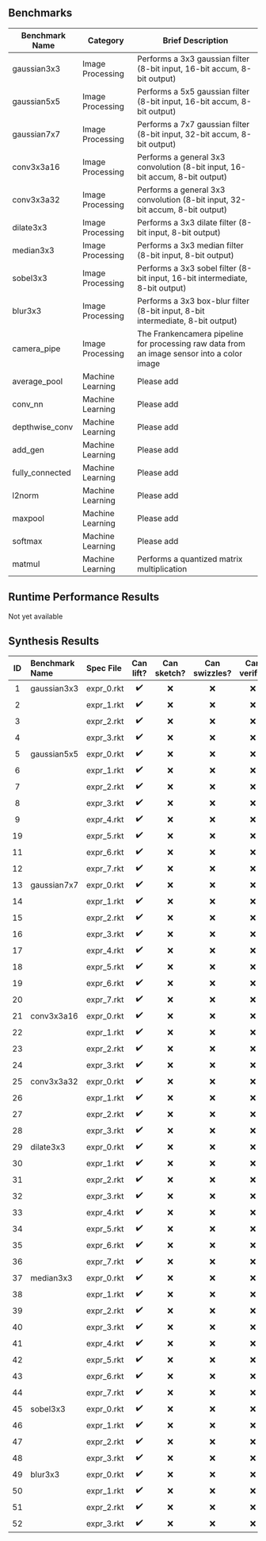 ## Benchmarks

Benchmark Name  | Category | Brief Description
--------------- | -------- | -----------------
gaussian3x3     | Image Processing | Performs a 3x3 gaussian filter (8-bit input, 16-bit accum, 8-bit output)
gaussian5x5     | Image Processing | Performs a 5x5 gaussian filter (8-bit input, 16-bit accum, 8-bit output)
gaussian7x7     | Image Processing | Performs a 7x7 gaussian filter (8-bit input, 32-bit accum, 8-bit output)
conv3x3a16      | Image Processing | Performs a general 3x3 convolution (8-bit input, 16-bit accum, 8-bit output)
conv3x3a32      | Image Processing | Performs a general 3x3 convolution (8-bit input, 32-bit accum, 8-bit output)
dilate3x3       | Image Processing | Performs a 3x3 dilate filter (8-bit input, 8-bit output)
median3x3       | Image Processing | Performs a 3x3 median filter (8-bit input, 8-bit output)
sobel3x3        | Image Processing | Performs a 3x3 sobel filter (8-bit input, 16-bit intermediate, 8-bit output)
blur3x3         | Image Processing | Performs a 3x3 box-blur filter (8-bit input, 8-bit intermediate, 8-bit output)
camera_pipe     | Image Processing | The Frankencamera pipeline for processing raw data from an image sensor into a color image
average_pool    | Machine Learning | Please add
conv_nn         | Machine Learning | Please add
depthwise_conv  | Machine Learning | Please add
add_gen         | Machine Learning | Please add
fully_connected | Machine Learning | Please add
l2norm          | Machine Learning | Please add
maxpool         | Machine Learning | Please add
softmax         | Machine Learning | Please add
matmul          | Machine Learning | Performs a quantized matrix multiplication

## Runtime Performance Results
Not yet available

## Synthesis Results

| ID | Benchmark Name  | Spec File | Can lift?  | Can sketch? | Can swizzles? | Can verify? |
|:--:|:-------------- | :-------- | :--------: | :--------------------: | :----------------------: | :---------:
| 1  | gaussian3x3   | expr_0.rkt | :heavy_check_mark: | :x:           | :x:                      | :x:       |
| 2  |               | expr_1.rkt | :heavy_check_mark: | :x:           | :x:                      | :x:       |
| 3  |               | expr_2.rkt | :heavy_check_mark: | :x:           | :x:                      | :x:       |
| 4  |               | expr_3.rkt | :heavy_check_mark: | :x:           | :x:                      | :x:       |
| 5  | gaussian5x5   | expr_0.rkt | :heavy_check_mark: | :x:           | :x:                      | :x:       |
| 6  |               | expr_1.rkt | :heavy_check_mark: | :x:           | :x:                      | :x:       |
| 7  |               | expr_2.rkt | :heavy_check_mark: | :x:           | :x:                      | :x:       |
| 8  |               | expr_3.rkt | :heavy_check_mark: | :x:           | :x:                      | :x:       |
| 9  |               | expr_4.rkt | :heavy_check_mark: | :x:           | :x:                      | :x:       |
| 19 |               | expr_5.rkt | :heavy_check_mark: | :x:           | :x:                      | :x:       |
| 11 |               | expr_6.rkt | :heavy_check_mark: | :x:           | :x:                      | :x:       |
| 12 |               | expr_7.rkt | :heavy_check_mark: | :x:           | :x:                      | :x:       |
| 13 | gaussian7x7   | expr_0.rkt | :heavy_check_mark: | :x:           | :x:                      | :x:       |
| 14 |               | expr_1.rkt | :heavy_check_mark: | :x:           | :x:                      | :x:       |
| 15 |               | expr_2.rkt | :heavy_check_mark: | :x:           | :x:                      | :x:       |
| 16 |               | expr_3.rkt | :heavy_check_mark: | :x:           | :x:                      | :x:       |
| 17 |               | expr_4.rkt | :heavy_check_mark: | :x:           | :x:                      | :x:       |
| 18 |               | expr_5.rkt | :heavy_check_mark: | :x:           | :x:                      | :x:       |
| 19 |               | expr_6.rkt | :heavy_check_mark: | :x:           | :x:                      | :x:       |
| 20 |               | expr_7.rkt | :heavy_check_mark: | :x:           | :x:                      | :x:       |
| 21 | conv3x3a16    | expr_0.rkt | :heavy_check_mark: | :x:           | :x:                      | :x:       |
| 22 |               | expr_1.rkt | :heavy_check_mark: | :x:           | :x:                      | :x:       |
| 23 |               | expr_2.rkt | :heavy_check_mark: | :x:           | :x:                      | :x:       |
| 24 |               | expr_3.rkt | :heavy_check_mark: | :x:           | :x:                      | :x:       |
| 25 | conv3x3a32    | expr_0.rkt | :heavy_check_mark: | :x:           | :x:                      | :x:       |
| 26 |               | expr_1.rkt | :heavy_check_mark: | :x:           | :x:                      | :x:       |
| 27 |               | expr_2.rkt | :heavy_check_mark: | :x:           | :x:                      | :x:       |
| 28 |               | expr_3.rkt | :heavy_check_mark: | :x:           | :x:                      | :x:       |
| 29 | dilate3x3     | expr_0.rkt | :heavy_check_mark: | :x:           | :x:                      | :x:       |
| 30 |               | expr_1.rkt | :heavy_check_mark: | :x:           | :x:                      | :x:       |
| 31 |               | expr_2.rkt | :heavy_check_mark: | :x:           | :x:                      | :x:       |
| 32 |               | expr_3.rkt | :heavy_check_mark: | :x:           | :x:                      | :x:       |
| 33 |               | expr_4.rkt | :heavy_check_mark: | :x:           | :x:                      | :x:       |
| 34 |               | expr_5.rkt | :heavy_check_mark: | :x:           | :x:                      | :x:       |
| 35 |               | expr_6.rkt | :heavy_check_mark: | :x:           | :x:                      | :x:       |
| 36 |               | expr_7.rkt | :heavy_check_mark: | :x:           | :x:                      | :x:       |
| 37 | median3x3     | expr_0.rkt | :heavy_check_mark: | :x:           | :x:                      | :x:       |
| 38 |               | expr_1.rkt | :heavy_check_mark: | :x:           | :x:                      | :x:       |
| 39 |               | expr_2.rkt | :heavy_check_mark: | :x:           | :x:                      | :x:       |
| 40 |               | expr_3.rkt | :heavy_check_mark: | :x:           | :x:                      | :x:       |
| 41 |               | expr_4.rkt | :heavy_check_mark: | :x:           | :x:                      | :x:       |
| 42 |               | expr_5.rkt | :heavy_check_mark: | :x:           | :x:                      | :x:       |
| 43 |               | expr_6.rkt | :heavy_check_mark: | :x:           | :x:                      | :x:       |
| 44 |               | expr_7.rkt | :heavy_check_mark: | :x:           | :x:                      | :x:       |
| 45 | sobel3x3      | expr_0.rkt | :heavy_check_mark: | :x:           | :x:                      | :x:       |
| 46 |               | expr_1.rkt | :heavy_check_mark: | :x:           | :x:                      | :x:       |
| 47 |               | expr_2.rkt | :heavy_check_mark: | :x:           | :x:                      | :x:       |
| 48 |               | expr_3.rkt | :heavy_check_mark: | :x:           | :x:                      | :x:       |
| 49 | blur3x3       | expr_0.rkt | :heavy_check_mark: | :x:           | :x:                      | :x:       |
| 50 |               | expr_1.rkt | :heavy_check_mark: | :x:           | :x:                      | :x:       |
| 51 |               | expr_2.rkt | :heavy_check_mark: | :x:           | :x:                      | :x:       |
| 52 |               | expr_3.rkt | :heavy_check_mark: | :x:           | :x:                      | :x:       |
